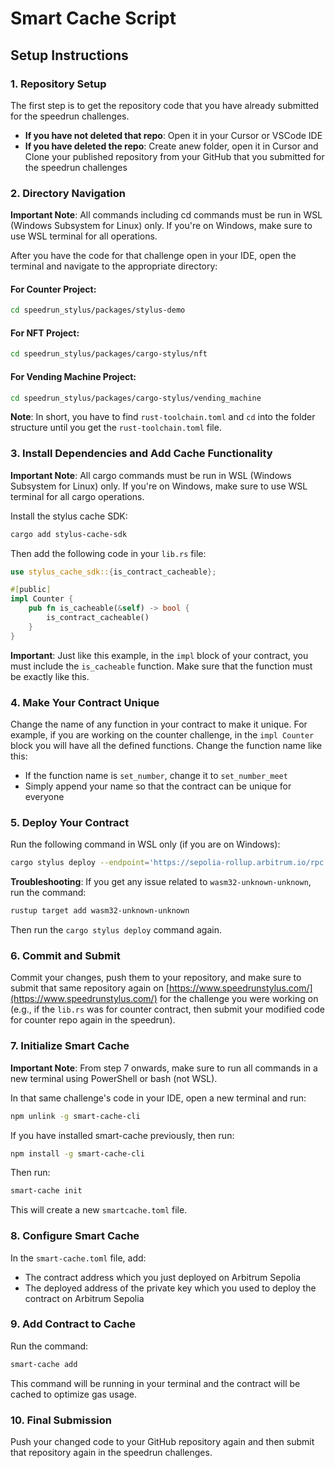 # Smart Cache Script

## Setup Instructions

### 1. Repository Setup

The first step is to get the repository code that you have already submitted for the speedrun challenges. 

- **If you have not deleted that repo**: Open it in your Cursor or VSCode IDE
- **If you have deleted the repo**: Create anew folder, open it in Cursor and Clone your published repository from your GitHub that you submitted for the speedrun challenges

### 2. Directory Navigation

**Important Note**: All commands including cd commands must be run in WSL (Windows Subsystem for Linux) only. If you're on Windows, make sure to use WSL terminal for all operations.

After you have the code for that challenge open in your IDE, open the terminal and navigate to the appropriate directory:

#### For Counter Project:
```bash
cd speedrun_stylus/packages/stylus-demo
```

#### For NFT Project:
```bash
cd speedrun_stylus/packages/cargo-stylus/nft
```

#### For Vending Machine Project:
```bash
cd speedrun_stylus/packages/cargo-stylus/vending_machine
```

**Note**: In short, you have to find `rust-toolchain.toml` and `cd` into the folder structure until you get the `rust-toolchain.toml` file.

### 3. Install Dependencies and Add Cache Functionality

**Important Note**: All cargo commands must be run in WSL (Windows Subsystem for Linux) only. If you're on Windows, make sure to use WSL terminal for all cargo operations.

Install the stylus cache SDK:
```bash
cargo add stylus-cache-sdk
```

Then add the following code in your `lib.rs` file:

```rust
use stylus_cache_sdk::{is_contract_cacheable};

#[public]
impl Counter {
    pub fn is_cacheable(&self) -> bool {
        is_contract_cacheable()
    }
}
```

**Important**: Just like this example, in the `impl` block of your contract, you must include the `is_cacheable` function. Make sure that the function must be exactly like this.

### 4. Make Your Contract Unique

Change the name of any function in your contract to make it unique. For example, if you are working on the counter challenge, in the `impl Counter` block you will have all the defined functions. Change the function name like this:

- If the function name is `set_number`, change it to `set_number_meet`
- Simply append your name so that the contract can be unique for everyone

### 5. Deploy Your Contract

Run the following command in WSL only (if you are on Windows):

```bash
cargo stylus deploy --endpoint='https://sepolia-rollup.arbitrum.io/rpc' --private-key="<YOUR_PRIVATE_KEY>" --no-verify
```

**Troubleshooting**: If you get any issue related to `wasm32-unknown-unknown`, run the command:
```bash
rustup target add wasm32-unknown-unknown
```

Then run the `cargo stylus deploy` command again.

### 6. Commit and Submit

Commit your changes, push them to your repository, and make sure to submit that same repository again on [https://www.speedrunstylus.com/](https://www.speedrunstylus.com/) for the challenge you were working on (e.g., if the `lib.rs` was for counter contract, then submit your modified code for counter repo again in the speedrun).

### 7. Initialize Smart Cache

**Important Note**: From step 7 onwards, make sure to run all commands in a new terminal using PowerShell or bash (not WSL).

In that same challenge's code in your IDE, open a new terminal and run:

```bash
npm unlink -g smart-cache-cli
```

If you have installed smart-cache previously, then run:
```bash
npm install -g smart-cache-cli
```

Then run:
```bash
smart-cache init
```

This will create a new `smartcache.toml` file.

### 8. Configure Smart Cache

In the `smart-cache.toml` file, add:
- The contract address which you just deployed on Arbitrum Sepolia
- The deployed address of the private key which you used to deploy the contract on Arbitrum Sepolia

### 9. Add Contract to Cache

Run the command:
```bash
smart-cache add
```

This command will be running in your terminal and the contract will be cached to optimize gas usage.

### 10. Final Submission

Push your changed code to your GitHub repository again and then submit that repository again in the speedrun challenges.

